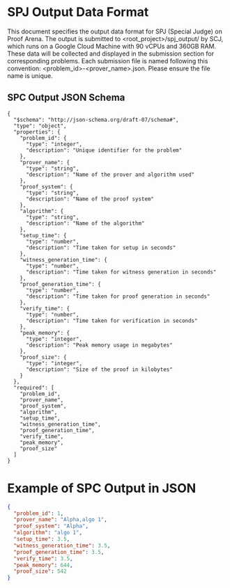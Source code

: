 # SPJ Output Data Format

This document specifies the output data format for SPJ (Special Judge) on Proof Arena. The output is submitted to <root_project>/spj_output/ by SCJ, which runs on a Google Cloud Machine with 90 vCPUs and 360GB RAM. These data will be collected and displayed in the submission section for corresponding problems. Each submission file is named following this convention: <problem_id>-<prover_name>.json. Please ensure the file name is unique.

## SPC Output JSON Schema

```
{
  "$schema": "http://json-schema.org/draft-07/schema#",
  "type": "object",
  "properties": {
    "problem_id": {
      "type": "integer",
      "description": "Unique identifier for the problem"
    },
    "prover_name": {
      "type": "string",
      "description": "Name of the prover and algorithm used"
    },
    "proof_system": {
      "type": "string",
      "description": "Name of the proof system"
    },
    "algorithm": {
      "type": "string",
      "description": "Name of the algorithm"
    },
    "setup_time": {
      "type": "number",
      "description": "Time taken for setup in seconds"
    },
    "witness_generation_time": {
      "type": "number",
      "description": "Time taken for witness generation in seconds"
    },
    "proof_generation_time": {
      "type": "number",
      "description": "Time taken for proof generation in seconds"
    },
    "verify_time": {
      "type": "number",
      "description": "Time taken for verification in seconds"
    },
    "peak_memory": {
      "type": "integer",
      "description": "Peak memory usage in megabytes"
    },
    "proof_size": {
      "type": "integer",
      "description": "Size of the proof in kilobytes"
    }
  },
  "required": [
    "problem_id",
    "prover_name",
    "proof_system",
    "algorithm",
    "setup_time",
    "witness_generation_time",
    "proof_generation_time",
    "verify_time",
    "peak_memory",
    "proof_size"
  ]
}
```

# Example of SPC Output in JSON

```json
{
  "problem_id": 1,
  "prover_name": "Alpha,algo 1",
  "proof_system": "Alpha",
  "algorithm": "algo 1",
  "setup_time": 3.5,
  "witness_generation_time": 3.5,
  "proof_generation_time": 3.5,
  "verify_time": 3.5,
  "peak_memory": 644,
  "proof_size": 542
}
```
